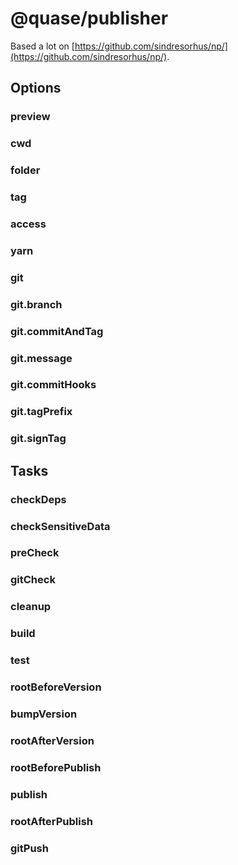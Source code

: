 # @quase/publisher

Based a lot on [https://github.com/sindresorhus/np/](https://github.com/sindresorhus/np/).

## Options

### preview

### cwd

### folder

### tag

### access

### yarn

### git

### git.branch

### git.commitAndTag

### git.message

### git.commitHooks

### git.tagPrefix

### git.signTag

## Tasks

### checkDeps

### checkSensitiveData

### preCheck

### gitCheck

### cleanup

### build

### test

### rootBeforeVersion

### bumpVersion

### rootAfterVersion

### rootBeforePublish

### publish

### rootAfterPublish

### gitPush
